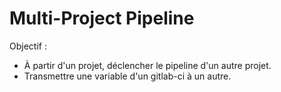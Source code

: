 # Multi-Project Pipeline 

Objectif :

 * À partir d'un projet, déclencher le pipeline d'un autre projet.
 * Transmettre une variable d'un gitlab-ci à un autre.


